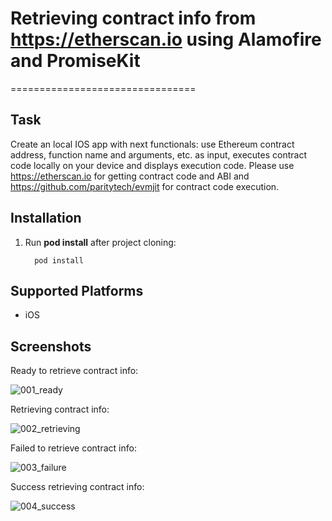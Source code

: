 # Retrieving contract info from https://etherscan.io using Alamofire and PromiseKit
================================
## Task 
Create an local IOS app with next functionals: use Ethereum contract address, function name and arguments, etc. as input, executes contract code locally on your device and displays execution code.
Please use https://etherscan.io for getting contract code and ABI and https://github.com/paritytech/evmjit for contract code execution.

## Installation
1. Run **pod install** after project cloning:

      ```  
        pod install
    ```

## Supported Platforms

- iOS

## Screenshots

Ready to retrieve contract info:

![001_ready](https://user-images.githubusercontent.com/27812408/43685088-2d46e2bc-98b5-11e8-825f-8a9443a76d89.png)

Retrieving contract info:

![002_retrieving](https://user-images.githubusercontent.com/27812408/43685093-3bb5ecf8-98b5-11e8-9702-adfa50245441.png)

Failed to retrieve contract info:

![003_failure](https://user-images.githubusercontent.com/27812408/43685095-49c582ae-98b5-11e8-8404-fc3fbe1cdc77.png)

Success retrieving contract info:

![004_success](https://user-images.githubusercontent.com/27812408/43685099-55fa0662-98b5-11e8-8bfe-e894bb0c4314.png)
